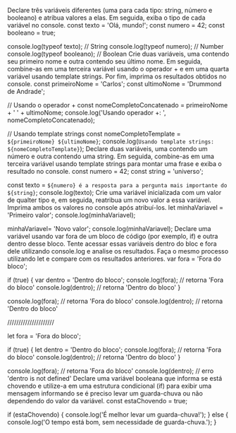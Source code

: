 Declare três variáveis diferentes (uma para cada tipo: string, número e booleano) e atribua valores a elas. Em seguida, exiba o tipo de cada variável no console.
const texto = 'Olá, mundo!';
const numero = 42;
const booleano = true;

console.log(typeof texto); // String
console.log(typeof numero); // Number
console.log(typeof booleano); // Boolean
Crie duas variáveis, uma contendo seu primeiro nome e outra contendo seu último nome. Em seguida, combine-as em uma terceira variável usando o operador + e em uma quarta variável usando template strings. Por fim, imprima os resultados obtidos no console.
const primeiroNome = 'Carlos';
const ultimoNome = 'Drummond de Andrade';

// Usando o operador +
const nomeCompletoConcatenado = primeiroNome + ' ' + ultimoNome;
console.log('Usando operador +: ', nomeCompletoConcatenado);

// Usando template strings
const nomeCompletoTemplate = `${primeiroNome} ${ultimoNome}`;
console.log(`Usando template strings: ${nomeCompletoTemplate}`);
Declare duas variáveis, uma contendo um número e outra contendo uma string. Em seguida, combine-as em uma terceira variável usando template strings para montar uma frase e exiba o resultado no console.
const numero = 42;
const string = 'universo';

const texto = `${numero} é a resposta para a pergunta mais importante do ${string}`;
console.log(texto);
Crie uma variável inicializada com um valor de qualter tipo e, em seguida, reatribua um novo valor a essa variável. Imprima ambos os valores no console após atribuí-los.
let minhaVariavel = 'Primeiro valor';
console.log(minhaVariavel);

minhaVariavel= 'Novo valor';
console.log(minhaVariavel);
Declare uma variável usando var fora de um bloco de código (por exemplo, if) e outra dentro desse bloco. Tente acessar essas variáveis dentro do bloc e fora dele utilizando console.log e analise os resultados. Faça o mesmo processo utilizando let e compare com os resultados anteriores.
var fora = 'Fora do bloco';

if (true) {
    var dentro = 'Dentro do bloco';
    console.log(fora); // retorna 'Fora do bloco'
    console.log(dentro); // retorna 'Dentro do bloco'
}

console.log(fora); // retorna 'Fora do bloco'
console.log(dentro); // retorna 'Dentro do bloco'

/////////////////////

let fora = 'Fora do bloco';

if (true) {
    let dentro = 'Dentro do bloco';
    console.log(fora); // retorna 'Fora do bloco'
    console.log(dentro); // retorna 'Dentro do bloco'
}

console.log(fora); // retorna 'Fora do bloco'
console.log(dentro); // erro 'dentro is not defined'
Declare uma variável booleana que informa se está chovendo e utilize-a em uma estrutura condicional (if) para exibir uma mensagem informando se é preciso levar um guarda-chuva ou não dependendo do valor da variável.
const estaChovendo = true;

if (estaChovendo) {
    console.log('É melhor levar um guarda-chuva!');
} else {
    console.log('O tempo está bom, sem necessidade de guarda-chuva.');
}
